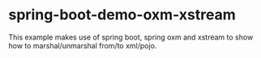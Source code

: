 # spring-boot-demo-oxm-xstream

This example makes use of spring boot, spring oxm and xstream to show how to marshal/unmarshal from/to xml/pojo.
